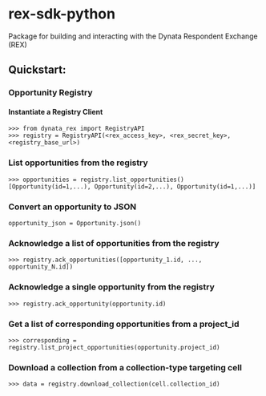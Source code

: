 # rex-sdk-python

Package for building and interacting with the Dynata Respondent Exchange (REX)

## Quickstart:

### Opportunity Registry
#### Instantiate a Registry Client
```
>>> from dynata_rex import RegistryAPI
>>> registry = RegistryAPI(<rex_access_key>, <rex_secret_key>, <registry_base_url>)
```
### List opportunities from the registry
```
>>> opportunities = registry.list_opportunities()
[Opportunity(id=1,...), Opportunity(id=2,...), Opportunity(id=1,...)]
```
### Convert an opportunity to JSON
```
opportunity_json = Opportunity.json()
```
### Acknowledge a list of opportunities from the registry
```
>>> registry.ack_opportunities([opportunity_1.id, ..., opportunity_N.id])
```
### Acknowledge a single opportunity from the registry
```
>>> registry.ack_opportunity(opportunity.id)
```
### Get a list of corresponding opportunities from a project_id
```
>>> corresponding = registry.list_project_opportunities(opportunity.project_id)
```
### Download a collection from a collection-type targeting cell
```
>>> data = registry.download_collection(cell.collection_id)
```